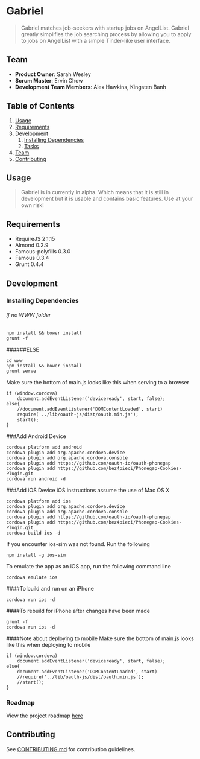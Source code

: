 # Gabriel

> Gabriel matches job-seekers with startup jobs on AngelList. Gabriel greatly simplifies the job searching process by allowing you to apply to jobs on AngelList with a simple Tinder-like user interface.

## Team

  - __Product Owner__: Sarah Wesley
  - __Scrum Master__: Ervin Chow
  - __Development Team Members__: Alex Hawkins, Kingsten Banh

## Table of Contents

1. [Usage](#Usage)
1. [Requirements](#requirements)
1. [Development](#development)
    1. [Installing Dependencies](#installing-dependencies)
    1. [Tasks](#tasks)
1. [Team](#team)
1. [Contributing](#contributing)

## Usage

> Gabriel is in currently in alpha. Which means that it is still in development but it is usable and contains basic features. Use at your own risk!

## Requirements

- RequireJS 2.1.15
- Almond 0.2.9
- Famous-polyfills 0.3.0
- Famous 0.3.4
- Grunt 0.4.4

## Development

### Installing Dependencies
###### If no WWW folder

```
npm install && bower install
grunt -f
```
######ELSE
```
cd www
npm install && bower install
grunt serve

```
Make sure the bottom of main.js looks like this when serving to a browser
```
if (window.cordova)
    document.addEventListener('deviceready', start, false);
else{
    //document.addEventListener('DOMContentLoaded', start)
    require('../lib/oauth-js/dist/oauth.min.js');
    start();  
}
````

###Add Android Device
```
cordova platform add android
cordova plugin add org.apache.cordova.device
cordova plugin add org.apache.cordova.console
cordova plugin add https://github.com/oauth-io/oauth-phonegap
cordova plugin add https://github.com/bez4pieci/Phonegap-Cookies-Plugin.git
cordova run android -d
```
###Add iOS Device
iOS instructions assume the use of Mac OS X

```
cordova platform add ios
cordova plugin add org.apache.cordova.device
cordova plugin add org.apache.cordova.console
cordova plugin add https://github.com/oauth-io/oauth-phonegap
cordova plugin add https://github.com/bez4pieci/Phonegap-Cookies-Plugin.git
cordova build ios -d
```

If you encounter ios-sim was not found. Run the following
```
npm install -g ios-sim
```

To emulate the app as an iOS app, run the following command line
```
cordova emulate ios
```

####To build and run on an iPhone
```
cordova run ios -d
```

####To rebuild for iPhone after changes have been made
```
grunt -f
cordova run ios -d
```

####Note about deploying to mobile
Make sure the bottom of main.js looks like this when deploying to mobile
```
if (window.cordova)
    document.addEventListener('deviceready', start, false);
else{
    document.addEventListener('DOMContentLoaded', start)
    //require('../lib/oauth-js/dist/oauth.min.js');
    //start();  
}
```

### Roadmap

View the project roadmap [here](LINK_TO_PROJECT_ISSUES)


## Contributing

See [CONTRIBUTING.md](CONTRIBUTING.md) for contribution guidelines.